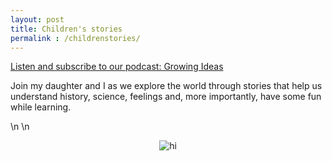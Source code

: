 ```yaml
---
layout: post
title: Children's stories
permalink : /childrenstories/
---
```

<script src="https://cdn.mathjax.org/mathjax/latest/MathJax.js?config=TeX-AMS-MML_HTMLorMML" type="text/javascript"></script>

[Listen and subscribe to our podcast: Growing Ideas](https://open.spotify.com/show/494KDFYrilVSSlCDshu7qt?si=17b15924bc9448da)



Join my daughter and I as we explore the world through stories that help us understand history, science, feelings and, more importantly, have some fun while learning. 

\n
\n



<div style="text-align: center;" style="margin:50px 50px 50px 50px">
<img src="{{ site.baseurl }}/images/growingideas.jpg" alt="hi" >
</div>